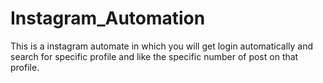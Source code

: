 # Instagram_Automation
This is a instagram automate in which you will get login automatically and search for specific profile and like the specific number of post on that profile.

